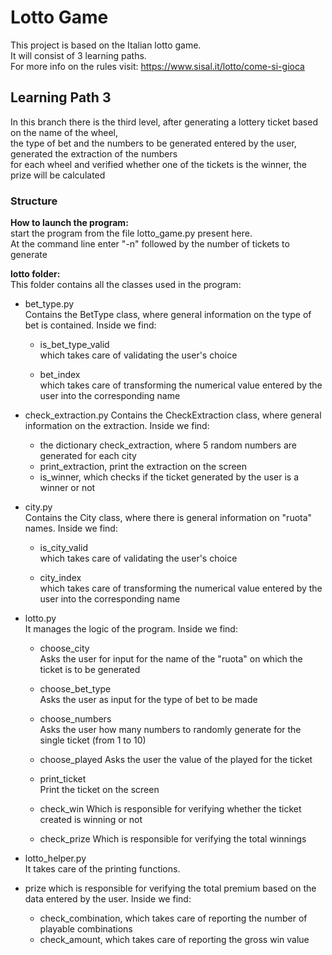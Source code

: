 # Lotto Game

This project is based on the Italian lotto game.  
It will consist of 3 learning paths.  
For more info on the rules visit: https://www.sisal.it/lotto/come-si-gioca  

## Learning Path 3

In this branch there is the third level, after generating a lottery ticket based on the name of the wheel,  
the type of bet and the numbers to be generated entered by the user, generated the extraction of the numbers    
for each wheel and verified whether one of the tickets is the winner, the prize will be calculated

### Structure

**How to launch the program:**  
start the program from the file lotto_game.py present here.  
At the command line enter "-n" followed by the number of tickets to generate

**lotto folder:**  
This folder contains all the classes used in the program:  

- bet_type.py  
Contains the BetType class, where general information on the type of bet is contained. Inside we find:
    - is_bet_type_valid  
    which takes care of validating the user's choice
    
    - bet_index  
     which takes care of transforming the numerical value entered by the user into the corresponding name

- check_extraction.py
Contains the CheckExtraction class, where general information on the extraction. Inside we find:
    - the dictionary check_extraction, where 5 random numbers are generated for each city
    - print_extraction, print the extraction on the screen
    - is_winner, which checks if the ticket generated by the user is a winner or not

- city.py  
Contains the City class, where there is general information on "ruota" names. Inside we find:
    - is_city_valid  
    which takes care of validating the user's choice
    
    - city_index  
    which takes care of transforming the numerical value entered by the user into the corresponding name
    
- lotto.py  
It manages the logic of the program. Inside we find:
    - choose_city  
    Asks the user for input for the name of the "ruota" on which the ticket is to be generated
    
     - choose_bet_type  
     Asks the user as input for the type of bet to be made
    
    - choose_numbers  
    Asks the user how many numbers to randomly generate for the single ticket (from 1 to 10)
    
    - choose_played
    Asks the user the value of the played for the ticket
    
    - print_ticket  
    Print the ticket on the screen
    
    - check_win
    Which is responsible for verifying whether the ticket created is winning or not
    
    - check_prize
    Which is responsible for verifying the total winnings
    
    
- lotto_helper.py  
It takes care of the printing functions.

- prize
which is responsible for verifying the total premium based on the data entered by the user. Inside we find:

  - check_combination, which takes care of reporting the number of playable combinations
  - check_amount, which takes care of reporting the gross win value
